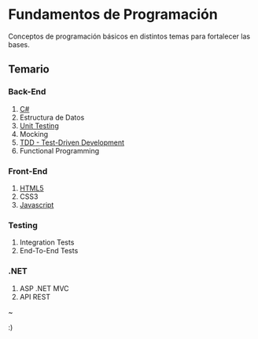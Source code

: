 # Fundamentos de Programación

Conceptos de programación básicos en distintos temas para fortalecer las bases.

## Temario
### Back-End
1. [C#](https://github.com/luzyrawr/selfstudy/blob/main/C%23.md)
1. Estructura de Datos
1. [Unit Testing](https://github.com/luzyrawr/selfstudy/blob/main/UnitTesting.md)
1. Mocking
1. [TDD - Test-Driven Development](https://github.com/luzyrawr/selfstudy/blob/main/TDD.md)
1. Functional Programming

### Front-End
1. [HTML5](https://github.com/luzyrawr/selfstudy/blob/main/HTML.md)
1. CSS3
1. [Javascript](https://github.com/luzyrawr/selfstudy/blob/main/JavaScript.md)

### Testing
1. Integration Tests
1. End-To-End Tests

### .NET
1. ASP .NET MVC
1. API REST



~

:)
